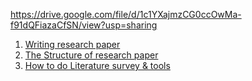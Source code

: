 https://drive.google.com/file/d/1c1YXajmzCG0ccOwMa-f91dQFiazaCfSN/view?usp=sharing

1. [Writing research paper](https://github.com/joysmith/Writing-research-paper/blob/main/resource/chapter/01%20steps%20to%20select%20research%20topic.md)
1. [The Structure of research paper](https://github.com/joysmith/Writing-research-paper/blob/main/resource/chapter/02%20structure%20of%20research%20paper.md)
1. [How to do Literature survey & tools](https://github.com/joysmith/Writing-research-paper/blob/main/resource/chapter/03%20literature%20survey%20or%20narrow%20down%20research%20topics.md)
